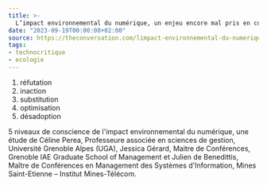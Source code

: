 ```yaml
---
title: >-
  L’impact environnemental du numérique, un enjeu encore mal pris en compte par les entreprises
date: "2023-09-19T00:00:00+02:00"
source: https://theconversation.com/limpact-environnemental-du-numerique-un-enjeu-encore-mal-pris-en-compte-par-les-entreprises-207741
tags:
- technocritique
- ecologie
---
```


1. réfutation
2. inaction
3. substitution
4. optimisation
5. désadoption

5 niveaux de conscience de l'impact environnemental du numérique, une étude de Céline Perea, Professeure associée en sciences de gestion, Université Grenoble Alpes (UGA), Jessica Gérard, Maitre de Conférences, Grenoble IAE Graduate School of Management et Julien de Benedittis, Maître de Conférences en Management des Systèmes d'Information, Mines Saint-Etienne – Institut Mines-Télécom.